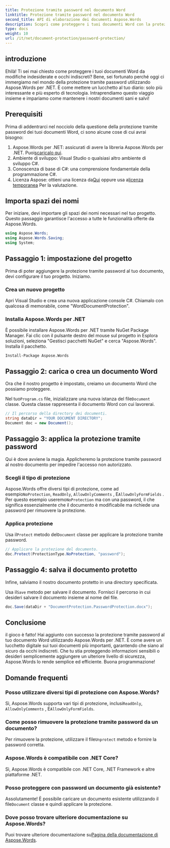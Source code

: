 ```yaml
---
title: Protezione tramite password nel documento Word
linktitle: Protezione tramite password nel documento Word
second_title: API di elaborazione dei documenti Aspose.Words
description: Scopri come proteggere i tuoi documenti Word con la protezione tramite password utilizzando Aspose.Words per .NET in questa guida dettagliata passo passo.
type: docs
weight: 10
url: /it/net/document-protection/password-protection/
---
```

## introduzione

Ehilà! Ti sei mai chiesto come proteggere i tuoi documenti Word da modifiche indesiderate e occhi indiscreti? Bene, sei fortunato perché oggi ci immergiamo nel mondo della protezione tramite password utilizzando Aspose.Words per .NET. È come mettere un lucchetto al tuo diario: solo più interessante e più esperto di tecnologia. Intraprendiamo questo viaggio insieme e impariamo come mantenere i nostri documenti sani e salvi!

## Prerequisiti

Prima di addentrarci nel nocciolo della questione della protezione tramite password dei tuoi documenti Word, ci sono alcune cose di cui avrai bisogno:

1. Aspose.Words per .NET: assicurati di avere la libreria Aspose.Words per .NET. Puoi[scaricalo qui](https://releases.aspose.com/words/net/).
2. Ambiente di sviluppo: Visual Studio o qualsiasi altro ambiente di sviluppo C#.
3. Conoscenza di base di C#: una comprensione fondamentale della programmazione C#.
4.  Licenza Aspose: ottieni una licenza da[Qui](https://purchase.aspose.com/buy) oppure usa a[licenza temporanea](https://purchase.aspose.com/temporary-license/) Per la valutazione.

## Importa spazi dei nomi

Per iniziare, devi importare gli spazi dei nomi necessari nel tuo progetto. Questo passaggio garantisce l'accesso a tutte le funzionalità offerte da Aspose.Words.

```csharp
using Aspose.Words;
using Aspose.Words.Saving;
using System;
```

## Passaggio 1: impostazione del progetto

Prima di poter aggiungere la protezione tramite password al tuo documento, devi configurare il tuo progetto. Iniziamo.

### Crea un nuovo progetto

Apri Visual Studio e crea una nuova applicazione console C#. Chiamalo con qualcosa di memorabile, come "WordDocumentProtection".

### Installa Aspose.Words per .NET

È possibile installare Aspose.Words per .NET tramite NuGet Package Manager. Fai clic con il pulsante destro del mouse sul progetto in Esplora soluzioni, seleziona "Gestisci pacchetti NuGet" e cerca "Aspose.Words". Installa il pacchetto.

```shell
Install-Package Aspose.Words
```

## Passaggio 2: carica o crea un documento Word

Ora che il nostro progetto è impostato, creiamo un documento Word che possiamo proteggere.

 Nel tuo`Program.cs` file, inizializzare una nuova istanza del file`Document` classe. Questa classe rappresenta il documento Word con cui lavorerai.

```csharp
// Il percorso della directory dei documenti.
string dataDir = "YOUR DOCUMENT DIRECTORY";
Document doc = new Document();
```

## Passaggio 3: applica la protezione tramite password

Qui è dove avviene la magia. Applicheremo la protezione tramite password al nostro documento per impedire l'accesso non autorizzato.

### Scegli il tipo di protezione

 Aspose.Words offre diversi tipi di protezione, come ad esempio`NoProtection`, `ReadOnly`, `AllowOnlyComments` , E`AllowOnlyFormFields` . Per questo esempio useremo`NoProtection` ma con una password, il che significa essenzialmente che il documento è modificabile ma richiede una password per rimuovere la protezione.

### Applica protezione

 Usa il`Protect` metodo del`Document` classe per applicare la protezione tramite password. 

```csharp
// Applicare la protezione del documento.
doc.Protect(ProtectionType.NoProtection, "password");
```

## Passaggio 4: salva il documento protetto

Infine, salviamo il nostro documento protetto in una directory specificata.


 Usa il`Save` metodo per salvare il documento. Fornisci il percorso in cui desideri salvare il documento insieme al nome del file.

```csharp
doc.Save(dataDir + "DocumentProtection.PasswordProtection.docx");
```

## Conclusione

il gioco è fatto! Hai aggiunto con successo la protezione tramite password al tuo documento Word utilizzando Aspose.Words per .NET. È come avere un lucchetto digitale sui tuoi documenti più importanti, garantendo che siano al sicuro da occhi indiscreti. Che tu stia proteggendo informazioni sensibili o desideri semplicemente aggiungere un ulteriore livello di sicurezza, Aspose.Words lo rende semplice ed efficiente. Buona programmazione!

## Domande frequenti

### Posso utilizzare diversi tipi di protezione con Aspose.Words?

 Sì, Aspose.Words supporta vari tipi di protezione, inclusi`ReadOnly`, `AllowOnlyComments` , E`AllowOnlyFormFields`.

### Come posso rimuovere la protezione tramite password da un documento?

 Per rimuovere la protezione, utilizzare il file`Unprotect` metodo e fornire la password corretta.

### Aspose.Words è compatibile con .NET Core?

Sì, Aspose.Words è compatibile con .NET Core, .NET Framework e altre piattaforme .NET.

### Posso proteggere con password un documento già esistente?

 Assolutamente! È possibile caricare un documento esistente utilizzando il file`Document` classe e quindi applicare la protezione.

### Dove posso trovare ulteriore documentazione su Aspose.Words?

Puoi trovare ulteriore documentazione su[Pagina della documentazione di Aspose.Words](https://reference.aspose.com/words/net/).
